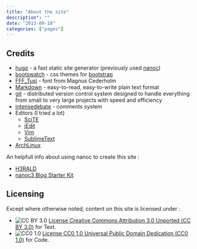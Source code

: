 ```yaml
---
title: "About the site"
description": ""
date: "2013-09-18"
categories: ["pages"]
---
```


## Credits

* [hugo](http://hugo.spf13.com/) - a fast static site generator (previously used [nanoc](http://nanoc.stoneship.org/))
* [bootswatch](http://bootswatch.com) - css themes for [bootstrap](http://getbootstrap.com)
* [FFF_Tusj](http://www.fontsquirrel.com/fonts/FFF-Tusj) - font from Magnus Cederholm
* [Markdown](http://daringfireball.net/projects/markdown/) - easy-to-read, easy-to-write plain text format
* [git](http://git-scm.com/) - distributed version control system designed to handle everything from small to very large projects with speed and efficiency
* [intensedebate](http://intensedebate.com/) - comments system
* Editors (I tried a lot)
  * [SciTE](http://http://www.scintilla.org/SciTE.html)
  * [jEdit](http://jedit.org/)
  * [Vim](http://www.vim.org/)
  * [SublimeText](http://www.sublimetext.com/)
* [ArchLinux](http://distrowatch.com/table.php?distribution=arch)


An helpfull info about using nanoc to create this site :

* [H3RALD](http://www.h3rald.com/)
* [nanoc3 Blog Starter Kit](https://github.com/mgutz/nanoc3_blog)

## Licensing

Except where otherwise noted, content on this site is licensed under :

* ![CC BY 3.0](http://i.creativecommons.org/l/by/3.0/88x31.png) [License Creative Commons Attribution 3.0 Unported (CC BY 3.0)](http://creativecommons.org/licenses/by/3.0/deed.fr) for Text.
* ![CC0 1.0](http://i.creativecommons.org/p/zero/1.0/88x31.png) [License CC0 1.0 Universal Public Domain Dedication (CC0 1.0)](http://creativecommons.org/publicdomain/zero/1.0/) for Code.
